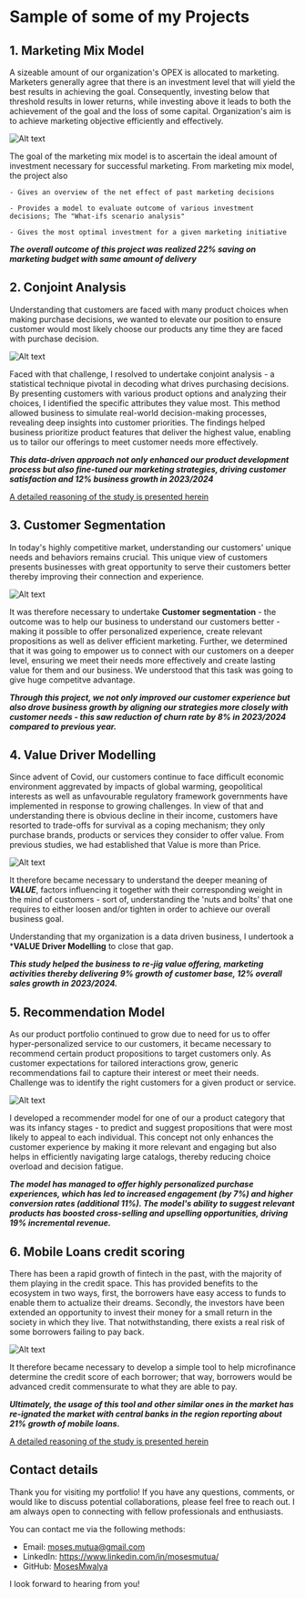 # Sample of some of my Projects
## 1. Marketing Mix Model
   
A sizeable amount of our organization's OPEX is allocated to marketing. Marketers generally agree that there is an investment level that will yield the best results in achieving the goal. Consequently, investing   below that threshold results in lower returns, while investing above it leads to both the achievement of the goal and the loss of some capital. Organization's aim is to achieve marketing objective efficiently and effectively.  

![Alt text](https://github.com/MosesMwalya/Marketing_Mix_Model/blob/main/images/MMM.png)
  
The goal of the marketing mix model is to ascertain the ideal amount of investment necessary for successful marketing. From marketing mix model, the project also

    - Gives an overview of the net effect of past marketing decisions
    
    - Provides a model to evaluate outcome of various investment decisions; The "What-ifs scenario analysis"
    
    - Gives the most optimal investment for a given marketing initiative

  
  ***The overall outcome of this project was realized 22% saving on marketing budget with same amount of delivery*** 

## 2. Conjoint Analysis

Understanding that customers are faced with many product choices when making purchase decisions, we wanted to elevate our position to ensure customer would most likely choose our products any time they are faced with purchase decision.

![Alt text](https://github.com/MosesMwalya/conjoint/blob/main/conjoint.png)

Faced with that challenge, I resolved to undertake conjoint analysis - a statistical technique pivotal in decoding what drives purchasing decisions. By presenting customers with various product options and analyzing their choices, I identified the specific attributes they value most. This method allowed business to simulate real-world decision-making processes, revealing deep insights into customer priorities.
The findings helped business prioritize product features that deliver the highest value, enabling us to tailor our offerings to meet customer needs more effectively. 

***This data-driven approach not only enhanced our product development process but also fine-tuned our marketing strategies, driving customer satisfaction and 12% business growth in 2023/2024***

[A detailed reasoning of the study is presented herein](https://github.com/MosesMwalya/conjoint/blob/main/README.md)

## 3. Customer Segmentation

In today's highly competitive market, understanding our customers' unique needs and behaviors remains crucial. This unique view of customers presents businesses with great opportunity to serve their customers better thereby improving their connection and experience.

![Alt text](https://github.com/MosesMwalya/CustomerSegmentation/blob/main/images/segmentationSummary.png)

It was therefore necessary to undertake **Customer segmentation**  - the outcome was to help our business to understand our customers better - making it possible to offer personalized experience, create relevant propositions as well as deliver efficient marketing. Further, we determined that it was going to empower us to connect with our customers on a deeper level, ensuring we meet their needs more effectively and create lasting value for them and our business. We understood that this task was going to give huge competitve advantage.

***Through this project, we not only improved our customer experience but also drove business growth by aligning our strategies more closely with customer needs - this saw reduction of churn rate by 8% in 2023/2024 compared to previous year.***

## 4. Value Driver Modelling

Since advent of Covid, our customers continue to face difficult economic environment aggrevated by impacts of global warming, geopolitical interests as well as unfavourable regulatory framework governments have implemented in response to growing challenges. In view of that and understanding there is obvious decline in their income, customers have resorted to trade-offs for survival as a coping mechanism; they only purchase brands, products or services they consider to offer value. From previous studies, we had established that Value is more than Price. 

![Alt text](https://github.com/MosesMwalya/Value_Diagnostic/blob/main/images/Value.png)

It therefore became necessary to understand the deeper meaning of ***VALUE***, factors influencing it together with their corresponding weight in the mind of customers - sort of, understanding the 'nuts and bolts' that one requires to either loosen and/or tighten in order to achieve our overall business goal.

Understanding that my organization is a data driven business, I undertook a ***VALUE Driver Modelling** to close that gap.

***This study helped the business to re-jig value offering,  marketing activities thereby delivering 9% growth of customer base, 12% overall sales growth in 2023/2024.***

## 5. Recommendation Model
As our product portfolio continued to grow due to need for us to offer hyper-personalized service to our customers, it became necessary to recommend certain product propositions to target customers only.  As customer expectations for tailored interactions grow, generic recommendations fail to capture their interest or meet their needs. Challenge was to identify the right customers for a given product or service.

![Alt text](https://github.com/MosesMwalya/recommender_model/blob/main/image/recommender.png)

I developed a recommender model for one of our a product category that was its infancy stages - to predict and suggest propositions that were most likely to appeal to each individual. This concept not only enhances the customer experience by making it more relevant and engaging but also helps in efficiently navigating large catalogs, thereby reducing choice overload and decision fatigue.


***The model has managed to offer highly personalized purchase experiences, which has led to increased engagement (by 7%) and higher conversion rates (additional 11%). The model's ability to suggest relevant products has boosted cross-selling and upselling opportunities, driving 19% incremental revenue.***


## 6. Mobile Loans credit scoring
There has been a rapid growth of fintech in the past, with the majority of them playing in the credit space. This has provided benefits to the ecosystem in two ways, first, the borrowers have easy access to funds to enable them to actualize their dreams. Secondly, the investors have been extended an opportunity to invest their money for a small return in the society in which they live. That notwithstanding, there exists a real risk of some borrowers failing to pay back. 

![Alt text](https://github.com/MosesMwalya/bank_credit_scoring/blob/main/images/credit_score.jpg)

It therefore became necessary to develop a simple tool to help microfinance determine the credit score of each borrower; that way, borrowers would be advanced credit commensurate to what they are able to pay. 

***Ultimately, the usage of this tool and other similar ones in the market has re-ignated the market with central banks in the region reporting about 21% growth of mobile loans.***

[A detailed reasoning of the study is presented herein](https://github.com/MosesMwalya/bank_credit_scoring/blob/main/README.md)


## Contact details

Thank you for visiting my portfolio! If you have any questions, comments, or would like to discuss potential collaborations, please feel free to reach out. I am always open to connecting with fellow professionals and enthusiasts.

You can contact me via the following methods:

- Email: moses.mutua@gmail.com
- LinkedIn: https://www.linkedin.com/in/mosesmutua/
- GitHub: [MosesMwalya](https://github.com/MosesMwalya/)

I look forward to hearing from you!
